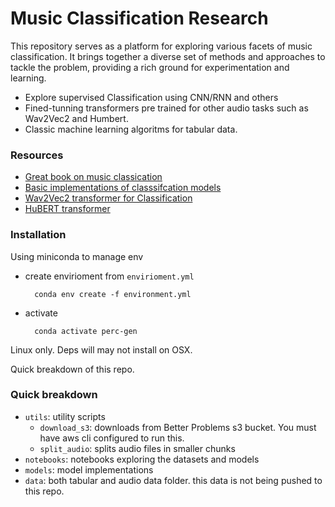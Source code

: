 # Music Classification Research

This repository serves as a platform for exploring various facets of music classification. It brings together a diverse set of methods and approaches to tackle the problem, providing a rich ground for experimentation and learning.

- Explore supervised Classification using CNN/RNN and others
- Fined-tunning transformers pre trained for other audio tasks such as Wav2Vec2 and Humbert.
- Classic machine learning algoritms for tabular data.

### Resources

- [Great book on music classication](https://music-classification.github.io/tutorial/part3_supervised/tutorial.html)
- [Basic implementations of classsifcation models](https://github.com/minzwon/sota-music-tagging-models/blob/master/training/model.py)
- [Wav2Vec2 transformer for Classification](https://huggingface.co/docs/transformers/model_doc/wav2vec2)
- [HuBERT transformer](https://huggingface.co/docs/transformers/model_doc/hubert)


### Installation

Using miniconda to manage env

- create envirioment from `envirioment.yml`

        conda env create -f environment.yml

- activate

        conda activate perc-gen

Linux only. Deps will may not install on OSX.

Quick breakdown of this repo. 

### Quick breakdown

- `utils`:  utility scripts 
  - `download_s3`: downloads from Better Problems s3 bucket. You must have aws cli configured to run this.
  - `split_audio`: splits audio files in smaller chunks
- `notebooks`: notebooks exploring the datasets and models
- `models`: model implementations
- `data`: both tabular and audio data folder. this data is not being pushed to this repo.

